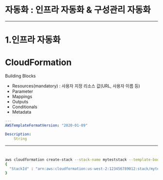 # 자동화 : 인프라 자동화 & 구성관리 자동화

---

# 1.인프라 자동화

# CloudFormation

Building Blocks

- Resources(mandatory) : 사용자 지정 리소스 값(URL, 사용자 이름 등)
- Parameter
- Mappings
- Outputs
- Conditionals
- Metadata

```yaml
---
AWSTemplateFormatVersion: "2020-01-09"

Description:
    String


```

---

# 
```bash
aws cloudformation create-stack --stack-name myteststack --template-body file:///home/testuser/mytemplate.json --parameters ParameterKey=Parm1,ParameterValue=test1 ParameterKey=Parm2,ParameterValue=test2
{
  "StackId" : "arn:aws:cloudformation:us-west-2:123456789012:stack/myteststack/330b0120-1771-11e4-af37-50ba1b98bea6"
}
```

